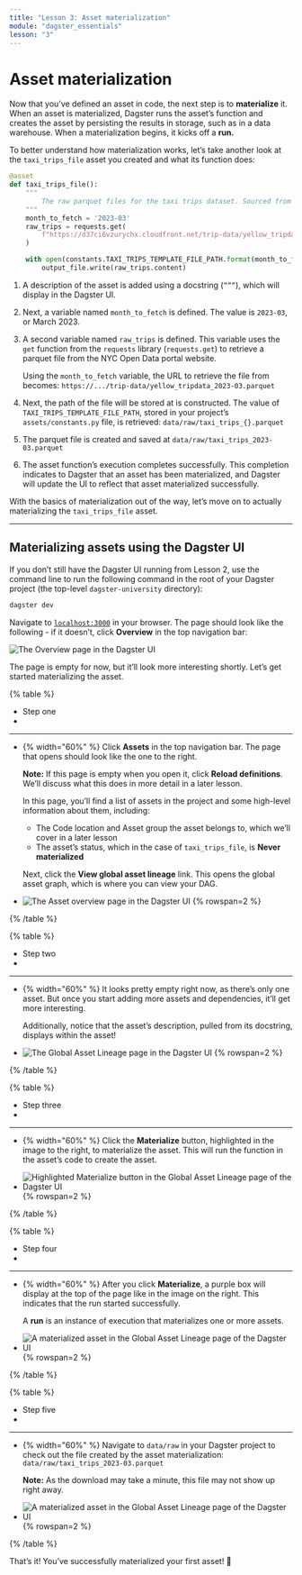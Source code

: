 ```yaml
---
title: "Lesson 3: Asset materialization"
module: "dagster_essentials"
lesson: "3"
---
```


# Asset materialization

Now that you’ve defined an asset in code, the next step is to **materialize** it. When an asset is materialized, Dagster runs the asset’s function and creates the asset by persisting the results in storage, such as in a data warehouse. When a materialization begins, it kicks off a **run.**

To better understand how materialization works, let’s take another look at the `taxi_trips_file` asset you created and what its function does:

```python
@asset
def taxi_trips_file():
    """
        The raw parquet files for the taxi trips dataset. Sourced from the NYC Open Data portal.
    """
    month_to_fetch = '2023-03' 
    raw_trips = requests.get(
        f"https://d37ci6vzurychx.cloudfront.net/trip-data/yellow_tripdata_{month_to_fetch}.parquet"
    )

    with open(constants.TAXI_TRIPS_TEMPLATE_FILE_PATH.format(month_to_fetch), "wb") as output_file:
        output_file.write(raw_trips.content)
```

1. A description of the asset is added using a docstring (`”””`), which will display in the Dagster UI.
2. Next, a variable named `month_to_fetch` is defined. The value is `2023-03`, or March 2023.
3. A second variable named `raw_trips` is defined. This variable uses the `get` function from the `requests` library (`requests.get`) to retrieve a parquet file from the NYC Open Data portal website.

   Using the `month_to_fetch` variable, the URL to retrieve the file from becomes: `https://.../trip-data/yellow_tripdata_2023-03.parquet`
4. Next, the path of the file will be stored at is constructed. The value of `TAXI_TRIPS_TEMPLATE_FILE_PATH`, stored in your project’s `assets/constants.py` file, is retrieved: `data/raw/taxi_trips_{}.parquet`
5. The parquet file is created and saved at `data/raw/taxi_trips_2023-03.parquet`
6. The asset function’s execution completes successfully. This completion indicates to Dagster that an asset has been materialized, and Dagster will update the UI to reflect that asset materialized successfully.

With the basics of materialization out of the way, let’s move on to actually materializing the `taxi_trips_file` asset.

---

## Materializing assets using the Dagster UI

If you don’t still have the Dagster UI running from Lesson 2, use the command line to run the following command in the root of your Dagster project (the top-level `dagster-university` directory):

```bash
dagster dev
```

Navigate to [`localhost:3000`](http://localhost:3000/) in your browser. The page should look like the following - if it doesn’t, click **Overview** in the top navigation bar:

![The Overview page in the Dagster UI](/images/dagster-essentials/lesson-3/overview-page.png)

The page is empty for now, but it’ll look more interesting shortly. Let’s get started materializing the asset.

{% table %}
* Step one
*
---
* {% width="60%" %}
	Click **Assets** in the top navigation bar. The page that opens should look like the one to the right.

	**Note:** If this page is empty when you open it, click **Reload definitions**. We’ll discuss what this does in more detail in a later lesson.

	In this page, you’ll find a list of assets in the project and some high-level information about them, including:

	- The Code location and Asset group the asset belongs to, which we’ll cover in a later lesson
	- The asset’s status, which in the case of `taxi_trips_file`, is  **Never materialized**

	Next, click the **View global asset lineage** link. This opens the global asset graph, which is where you can view your DAG. 
* ![The Asset overview page in the Dagster UI](/images/dagster-essentials/lesson-3/assets-overview.png) {% rowspan=2 %}

{% /table %}

{% table %}
* Step two
*
---
* {% width="60%" %}
    It looks pretty empty right now, as there’s only one asset. But once you start adding more assets and dependencies, it’ll get more interesting.

    Additionally, notice that the asset’s description, pulled from its docstring, displays within the asset! 
* ![The Global Asset Lineage page in the Dagster UI](/images/dagster-essentials/lesson-3/global-asset-view.png) {% rowspan=2 %}

{% /table %}

{% table %}
* Step three
*
---
* {% width="60%" %}
    Click the **Materialize** button, highlighted in the image to the right, to materialize the asset. This will run the function in the asset’s code to create the asset.

* ![Highlighted Materialize button in the Global Asset Lineage page of the Dagster UI](/images/dagster-essentials/lesson-3/materialize-button.png) {% rowspan=2 %}

{% /table %}

{% table %}
* Step four
*
---
* {% width="60%" %}
    After you click **Materialize**, a purple box will display at the top of the page like in the image on the right. This indicates that the run started successfully.

    A **run** is an instance of execution that materializes one or more assets.
* ![A materialized asset in the Global Asset Lineage page of the Dagster UI](/images/dagster-essentials/lesson-3/materialized-asset.png) {% rowspan=2 %}

{% /table %}

{% table %}
* Step five
*
---
* {% width="60%" %}
    Navigate to `data/raw` in your Dagster project to check out the file created by the asset materialization: `data/raw/taxi_trips_2023-03.parquet`

    **Note:** As the download may take a minute, this file may not show up right away.
* ![A materialized asset in the Global Asset Lineage page of the Dagster UI](/images/dagster-essentials/lesson-3/data-raw-parquet.png) {% rowspan=2 %}

{% /table %}

That’s it! You’ve successfully materialized your first asset! 🎉